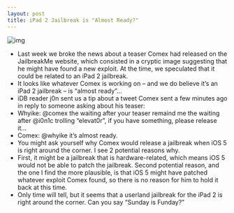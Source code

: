 ```yaml
---
layout: post
title: iPad 2 Jailbreak is "Almost Ready?"
---
```

![img](http://media.idownloadblog.com/wp-content/uploads/2011/06/comex-i-pad-2-jailbreak-almost-ready.jpeg)
* Last week we broke the news about a teaser Comex had released on the JailbreakMe website, which consisted in a cryptic image suggesting that he might have found a new exploit. At the time, we speculated that it could be related to an iPad 2 jailbreak.
* It looks like whatever Comex is working on – and we do believe it’s an iPad 2 jailbreak – is “almost ready”…
* iDB reader j0n sent us a tip about a tweet Comex sent a few minutes ago in reply to someone asking about his teaser:
* Whyike: @comex the waiting after your teaser remaind me the waiting after @i0n1c trolling “elevat0r”, if you have something, please release it…
* Comex: @whyike it’s almost ready.
* You might ask yourself why Comex would release a jailbreak when iOS 5 is right around the corner. I see 2 potential reasons why.
* First, it might be a jailbreak that is hardware-related, which means iOS 5 would not be able to patch the jailbreak. Second potential reason, and the one I find the more plausible, is that iOS 5 might have patched whatever exploit Comex found, so there is no reason for him to hold it back at this time.
* Only time will tell, but it seems that a userland jailbreak for the iPad 2 is right around the corner. Can you say “Sunday is Funday?”

